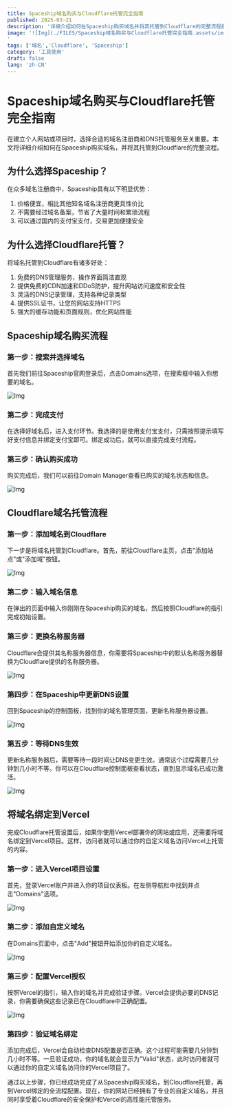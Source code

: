 ```yaml
---
title: Spaceship域名购买与Cloudflare托管完全指南
published: 2025-03-21
description: '详细介绍如何在Spaceship购买域名并将其托管到Cloudflare的完整流程指南'
image: '![Img](./FILES/Spaceship域名购买与Cloudflare托管完全指南.assets/img-20250321220127.png)
'
tags: ['域名','Cloudflare', 'Spaceship']
category: '工具使用'
draft: false 
lang: 'zh-CN'
---
```


# Spaceship域名购买与Cloudflare托管完全指南

在建立个人网站或项目时，选择合适的域名注册商和DNS托管服务至关重要。本文将详细介绍如何在Spaceship购买域名，并将其托管到Cloudflare的完整流程。

## 为什么选择Spaceship？

在众多域名注册商中，Spaceship具有以下明显优势：

1. 价格便宜，相比其他知名域名注册商更具性价比
2. 不需要经过域名备案，节省了大量时间和繁琐流程
3. 可以通过国内的支付宝支付，交易更加便捷安全

## 为什么选择Cloudflare托管？

将域名托管到Cloudflare有诸多好处：

1. 免费的DNS管理服务，操作界面简洁直观
2. 提供免费的CDN加速和DDoS防护，提升网站访问速度和安全性
3. 灵活的DNS记录管理，支持各种记录类型
4. 提供SSL证书，让您的网站支持HTTPS
5. 强大的缓存功能和页面规则，优化网站性能

## Spaceship域名购买流程

### 第一步：搜索并选择域名

首先我们前往Spaceship官网登录后，点击Domains选项，在搜索框中输入你想要的域名。

![Img](./FILES/Spaceship域名购买与Cloudflare托管完全指南.assets/img-20250321213800.png)

### 第二步：完成支付

在选择好域名后，进入支付环节。我选择的是使用支付宝支付，只需按照提示填写好支付信息并绑定支付宝即可。绑定成功后，就可以直接完成支付流程。

### 第三步：确认购买成功

购买完成后，我们可以前往Domain Manager查看已购买的域名状态和信息。

![Img](./FILES/Spaceship域名购买与Cloudflare托管完全指南.assets/img-20250321214015.png)

## Cloudflare域名托管流程

### 第一步：添加域名到Cloudflare

下一步是将域名托管到Cloudflare。首先，前往Cloudflare主页，点击"添加站点"或"添加域"按钮。

![Img](./FILES/Spaceship域名购买与Cloudflare托管完全指南.assets/img-20250321214145.png)

### 第二步：输入域名信息

在弹出的页面中输入你刚刚在Spaceship购买的域名，然后按照Cloudflare的指引完成初始设置。

### 第三步：更换名称服务器

Cloudflare会提供其名称服务器信息，你需要将Spaceship中的默认名称服务器替换为Cloudflare提供的名称服务器。

![Img](./FILES/Spaceship域名购买与Cloudflare托管完全指南.assets/img-20250321214251.png)

### 第四步：在Spaceship中更新DNS设置

回到Spaceship的控制面板，找到你的域名管理页面，更新名称服务器设置。

![Img](./FILES/Spaceship域名购买与Cloudflare托管完全指南.assets/img-20250321214340.png)

### 第五步：等待DNS生效

更新名称服务器后，需要等待一段时间让DNS变更生效。通常这个过程需要几分钟到几小时不等。你可以在Cloudflare控制面板查看状态，直到显示域名已成功激活。

![Img](./FILES/Spaceship域名购买与Cloudflare托管完全指南.assets/img-20250321214451.png)

## 将域名绑定到Vercel

完成Cloudflare托管设置后，如果你使用Vercel部署你的网站或应用，还需要将域名绑定到Vercel项目。这样，访问者就可以通过你的自定义域名访问Vercel上托管的内容。

### 第一步：进入Vercel项目设置

首先，登录Vercel账户并进入你的项目仪表板。在左侧导航栏中找到并点击"Domains"选项。

![Img](./FILES/Spaceship域名购买与Cloudflare托管完全指南.assets/img-20250321214951.png)

### 第二步：添加自定义域名

在Domains页面中，点击"Add"按钮开始添加你的自定义域名。

![Img](./FILES/Spaceship域名购买与Cloudflare托管完全指南.assets/img-20250321215132.png)

### 第三步：配置Vercel授权

按照Vercel的指引，输入你的域名并完成验证步骤。Vercel会提供必要的DNS记录，你需要确保这些记录已在Cloudflare中正确配置。

![Img](./FILES/Spaceship域名购买与Cloudflare托管完全指南.assets/img-20250321215401.png)

### 第四步：验证域名绑定

添加完成后，Vercel会自动检查DNS配置是否正确。这个过程可能需要几分钟到几小时不等。一旦验证成功，你的域名就会显示为"Valid"状态，此时访问者就可以通过你的自定义域名访问你的Vercel项目了。

通过以上步骤，你已经成功完成了从Spaceship购买域名，到Cloudflare托管，再到Vercel绑定的全流程配置。现在，你的网站已经拥有了专业的自定义域名，并且同时享受着Cloudflare的安全保护和Vercel的高性能托管服务。

